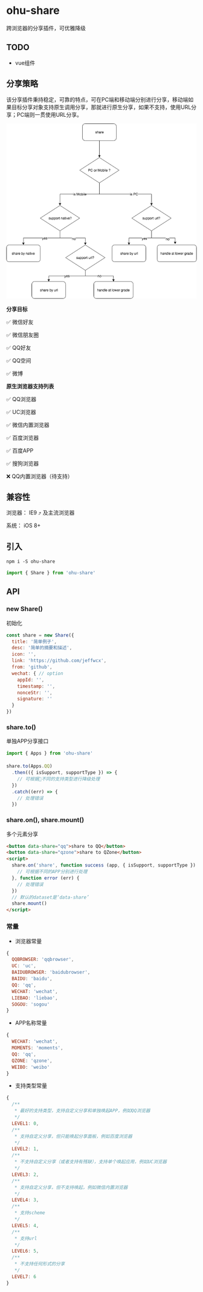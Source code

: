 # ohu-share

跨浏览器的分享插件，可优雅降级

## TODO
+ vue组件

## 分享策略

该分享插件秉持稳定，可靠的特点，可在PC端和移动端分别进行分享，移动端如果目标分享对象支持原生调用分享，那就进行原生分享，如果不支持，使用URL分享；PC端则一贯使用URL分享。

![flowchart](./assets/flowchart.png)

**分享目标**

✅ 微信好友

✅ 微信朋友圈

✅ QQ好友

✅ QQ空间

✅ 微博

**原生浏览器支持列表**

✅ QQ浏览器 

✅ UC浏览器 

✅ 微信内置浏览器 

✅ 百度浏览器

✅ 百度APP

✅ 搜狗浏览器

❌ QQ内置浏览器（待支持）

## 兼容性

浏览器： IE9 ⤴️ 及主流浏览器

系统： iOS 8+

## 引入

```
npm i -S ohu-share
```
```javascript
import { Share } from 'ohu-share'
```

## API

### new Share()
初始化
```javascript
const share = new Share({
  title: '简单例子',
  desc: '简单的摘要和描述',
  icon: '',
  link: 'https://github.com/jeffwcx',
  from: 'github',
  wechat: { // option
    appId: '',
    timestamp: '',
    nonceStr: '',
    signature: ''
  }
})
```

### share.to()

单独APP分享接口

```javascript
import { Apps } from 'ohu-share'

share.to(Apps.QQ)
  .then(({ isSupport, supportType }) => {
    // 可根据不同的支持类型进行降级处理
  })
  .catch((err) => {
    // 处理错误
  })
```

### share.on(), share.mount()

多个元素分享

```html
<button data-share="qq">share to QQ</button>
<button data-share="qzone">share to QZone</button>
<script>
  share.on('share', function success (app, { isSupport, supportType }) {
    // 可根据不同的APP分别进行处理
  }, function error (err) {
    // 处理错误
  })
  // 默认的dataset是‘data-share’
  share.mount()
</script>
```

### 常量

+ 浏览器常量
```javascript
{
  QQBROWSER: 'qqbrowser',
  UC: 'uc',
  BAIDUBROWSER: 'baidubrowser',
  BAIDU: 'baidu',
  QQ: 'qq',
  WECHAT: 'wechat',
  LIEBAO: 'liebao',
  SOGOU: 'sogou'
}
```

+ APP名称常量

```javascript
{
  WECHAT: 'wechat',
  MOMENTS: 'moments',
  QQ: 'qq',
  QZONE: 'qzone',
  WEIBO: 'weibo'
}
```
+ 支持类型常量

```javascript
{
  /**
   * 最好的支持类型，支持自定义分享和单独唤起APP，例如QQ浏览器
   */
  LEVEL1: 0,
  /**
   * 支持自定义分享，但只能唤起分享面板，例如百度浏览器
   */
  LEVEL2: 1,
  /**
   * 不支持自定义分享（或者支持有残缺），支持单个唤起应用，例如UC浏览器
   */
  LEVEL3: 2,
  /**
   * 支持自定义分享，但不支持唤起，例如微信内置浏览器
   */
  LEVEL4: 3,
  /**
   * 支持scheme
   */
  LEVEL5: 4,
  /**
   * 支持url
   */
  LEVEL6: 5,
  /**
   * 不支持任何形式的分享
   */
  LEVEL7: 6
}
```



